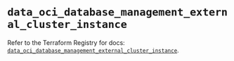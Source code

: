 # `data_oci_database_management_external_cluster_instance`

Refer to the Terraform Registry for docs: [`data_oci_database_management_external_cluster_instance`](https://registry.terraform.io/providers/oracle/oci/6.18.0/docs/data-sources/database_management_external_cluster_instance).
